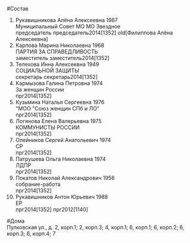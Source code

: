 #Состав  
1. Рукавишникова Алёна Алексеевна 1987  
    Муниципальный Совет МО МО Звездное  
    председатель председатель2014[1352] old[Филиппова Алёна Алексеевна]  
2. Карпова Марина Николаевна 1968  
    ПАРТИЯ ЗА СПРАВЕДЛИВОСТЬ  
    заместитель заместитель2014[1352]  
3. Телехова Инна Алексеевна 1949  
    СОЦИАЛЬНОЙ ЗАЩИТЫ  
    секретарь секретарь2014[1352]  
4. Кармызова Галина Петровна 1974  
    За женщин России  
    прг2014[1352]  
5. Кузьмина Наталья Сергеевна 1976  
    "МОО "Союз женщин СПб и ЛО"  
    прг2014[1352]  
6. Логинова Елена Валерьевна 1975  
    КОММУНИСТЫ РОССИИ  
    прг2014[1352]  
7. Олейников Сергей Анатольевич 1974  
    СР  
    прг2014[1352]  
8. Патрушева Ольга Николаевна 1974  
    ЛДПР  
    прг2014[1352]  
9. Покатов Николай Александрович 1956  
    собрание-работа  
    прг2014[1352]  
10. Рукавишников Антон Юрьевич 1988  
    ЕР  
    прг2014[1352] прг2012[1140]  
  
#Дома  
Пулковская ул., д. 2, корп.1; 2, корп.З; 4, корп.1; 6, корп.1; 6, корп.2; 6, корп.З; 6, корп.4; 7  
  
